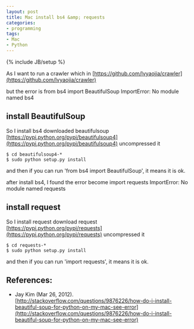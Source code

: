 ```yaml
---
layout: post
title: Mac install bs4 &amp; requests
categories:
- programming
tags:
- Mac
- Python
---
```

{% include JB/setup %}

As I want to run a crawler which in [https://github.com/lvyaojia/crawler](https://github.com/lvyaojia/crawler)

but the error is
from bs4 import BeautifulSoup 
ImportError: No module named bs4

## install BeautifulSoup
So I install bs4
downloaded beautifulsoup
[https://pypi.python.org/pypi/beautifulsoup4](https://pypi.python.org/pypi/beautifulsoup4)
uncompressed it

    $ cd beautifulsoup4-*
    $ sudo python setup.py install

and then if you can run 'from bs4 import BeautifulSoup', it means it is ok.

after install bs4, I found the error become
import requests
ImportError: No module named requests

## install request
So I install request
download request
[https://pypi.python.org/pypi/requests](https://pypi.python.org/pypi/requests)
uncompressed it

    $ cd requests-*
    $ sudo python setup.py install

and then if you can run 'import requests', it means it is ok.

## References:
+ Jay Kim (Mar 26, 2012). [http://stackoverflow.com/questions/9876226/how-do-i-install-beautiful-soup-for-python-on-my-mac-see-error](http://stackoverflow.com/questions/9876226/how-do-i-install-beautiful-soup-for-python-on-my-mac-see-error)
